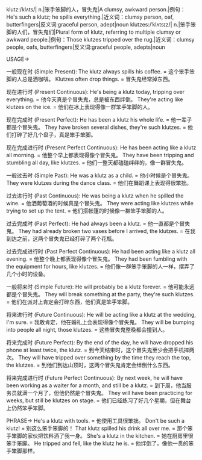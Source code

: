 klutz:/klʌts/| n.|笨手笨脚的人，冒失鬼|A clumsy, awkward person.|例句：He's such a klutz; he spills everything.|近义词：clumsy person, oaf, butterfingers|反义词:graceful person, adept|noun
klutzes:/ˈklʌtsɪz/| n.|笨手笨脚的人们，冒失鬼们|Plural form of klutz, referring to multiple clumsy or awkward people.|例句：Those klutzes tripped over the rug.|近义词：clumsy people, oafs, butterfingers|反义词:graceful people, adepts|noun


USAGE->

一般现在时 (Simple Present):
The klutz always spills his coffee. =  这个笨手笨脚的人总是洒咖啡。
Klutzes often drop things. = 冒失鬼经常掉东西。

现在进行时 (Present Continuous):
He's being a klutz today, tripping over everything. = 他今天真是个冒失鬼，总是被东西绊倒。
They're acting like klutzes on the ice. = 他们在冰上表现得像一群笨手笨脚的人。

现在完成时 (Present Perfect):
He has been a klutz his whole life. = 他一辈子都是个冒失鬼。
They have broken several dishes, they're such klutzes. = 他们打碎了好几个盘子，真是笨手笨脚。

现在完成进行时 (Present Perfect Continuous):
He has been acting like a klutz all morning. = 他整个早上都表现得像个冒失鬼。
They have been tripping and stumbling all day, like klutzes. = 他们一整天都磕磕绊绊的，像一群冒失鬼。

一般过去时 (Simple Past):
He was a klutz as a child. = 他小时候是个冒失鬼。
They were klutzes during the dance class. = 他们在舞蹈课上表现得很笨拙。

过去进行时 (Past Continuous):
He was being a klutz when he spilled the wine. = 他洒葡萄酒的时候真是个冒失鬼。
They were acting like klutzes while trying to set up the tent. = 他们搭帐篷的时候像一群笨手笨脚的人。

过去完成时 (Past Perfect):
He had always been a klutz. = 他一直都是个冒失鬼。
They had already broken two vases before I arrived, the klutzes. = 在我到达之前，这两个冒失鬼已经打碎了两个花瓶。

过去完成进行时 (Past Perfect Continuous):
He had been acting like a klutz all evening. = 他整个晚上都表现得像个冒失鬼。
They had been fumbling with the equipment for hours, like klutzes. = 他们像一群笨手笨脚的人一样，摆弄了几个小时的设备。

一般将来时 (Simple Future):
He will probably be a klutz forever. = 他可能永远都是个冒失鬼。
They will break something at the party, they're such klutzes. = 他们在派对上肯定会打碎东西，他们真是笨手笨脚。

将来进行时 (Future Continuous):
He will be acting like a klutz at the wedding, I'm sure. = 我敢肯定，他在婚礼上会表现得像个冒失鬼。
They will be bumping into people all night, those klutzes. = 这些冒失鬼整晚都会撞到人。

将来完成时 (Future Perfect):
By the end of the day, he will have dropped his phone at least twice, the klutz. = 到今天结束时，这个冒失鬼至少会把手机摔两次。
They will have tripped over something by the time they reach the top, the klutzes. = 到他们到达山顶时，这两个冒失鬼肯定会绊倒什么东西。

将来完成进行时 (Future Perfect Continuous):
By next week, he will have been working as a waiter for a month, and still be a klutz. = 到下周，他当服务员就满一个月了，但他仍然是个冒失鬼。
They will have been practicing for weeks, but still be klutzes on stage. = 他们已经练习了好几个星期，但在舞台上仍然笨手笨脚。


PHRASE->
He's a klutz with tools. = 他使用工具很笨拙。
Don't be such a klutz! = 别这么笨手笨脚的！
That klutz spilled his drink all over me. = 那个笨手笨脚的家伙把饮料洒了我一身。
She's a klutz in the kitchen. = 她在厨房里很笨手笨脚。
He tripped and fell, like the klutz he is. = 他绊倒了，像他一贯的笨手笨脚那样。 

